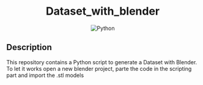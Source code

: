 
<div align="center">
  <h1 style="border-bottom: none;">Dataset_with_blender</h1>
  <img src="https://img.shields.io/badge/python-3670A0?style=flat&logo=python&logoColor=ffdd54" alt="Python"/>
</div>

## Description
This repository contains a Python script to generate a Dataset with Blender. 
To let it works open a new blender project, parte the code in the scripting part and import the .stl models
